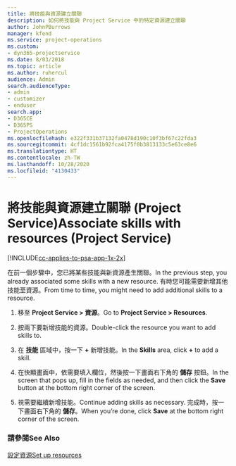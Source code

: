 ```yaml
---
title: 將技能與資源建立關聯
description: 如何將技能與 Project Service 中的特定資源建立關聯
author: JohnPBurrows
manager: kfend
ms.service: project-operations
ms.custom:
- dyn365-projectservice
ms.date: 8/03/2018
ms.topic: article
ms.author: ruhercul
audience: Admin
search.audienceType:
- admin
- customizer
- enduser
search.app:
- D365CE
- D365PS
- ProjectOperations
ms.openlocfilehash: e322f331b37132fa0478d190c10f3bf67c22fda3
ms.sourcegitcommit: 4cf1dc1561b92fca4175f0b3813133c5e63ce8e6
ms.translationtype: HT
ms.contentlocale: zh-TW
ms.lasthandoff: 10/28/2020
ms.locfileid: "4130433"
---
```

# <a name="associate-skills-with-resources-project-service"></a><span data-ttu-id="6d520-103">將技能與資源建立關聯 (Project Service)</span><span class="sxs-lookup"><span data-stu-id="6d520-103">Associate skills with resources (Project Service)</span></span>

[!INCLUDE[cc-applies-to-psa-app-1x-2x](../includes/cc-applies-to-psa-app-1x-2x.md)]

<span data-ttu-id="6d520-104">在前一個步驟中，您已將某些技能與新資源產生關聯。</span><span class="sxs-lookup"><span data-stu-id="6d520-104">In the previous step, you already associated some skills with  a new resource.</span></span> <span data-ttu-id="6d520-105">有時您可能需要新增其他技能至資源。</span><span class="sxs-lookup"><span data-stu-id="6d520-105">From time to time, you might need to add additional skills to a resource.</span></span>  
  
1.  <span data-ttu-id="6d520-106">移至 **Project Service > 資源**。</span><span class="sxs-lookup"><span data-stu-id="6d520-106">Go to **Project Service > Resources**.</span></span>  
  
2.  <span data-ttu-id="6d520-107">按兩下要新增技能的資源。</span><span class="sxs-lookup"><span data-stu-id="6d520-107">Double-click the resource you want to add skills to.</span></span>  
  
3.  <span data-ttu-id="6d520-108">在 **技能** 區域中，按一下 **+** 新增技能。</span><span class="sxs-lookup"><span data-stu-id="6d520-108">In the **Skills** area, click **+** to add a skill.</span></span>  
  
4.  <span data-ttu-id="6d520-109">在快顯畫面中，依需要填入欄位，然後按一下畫面右下角的 **儲存** 按鈕。</span><span class="sxs-lookup"><span data-stu-id="6d520-109">In the screen that pops up, fill in the fields as needed, and then click the **Save** button at the bottom right corner of the screen.</span></span>  
  
5.  <span data-ttu-id="6d520-110">視需要繼續新增技能。</span><span class="sxs-lookup"><span data-stu-id="6d520-110">Continue adding skills as necessary.</span></span> <span data-ttu-id="6d520-111">完成時，按一下畫面右下角的 **儲存**。</span><span class="sxs-lookup"><span data-stu-id="6d520-111">When you’re done, click **Save** at the bottom right corner of the screen.</span></span>  
  
### <a name="see-also"></a><span data-ttu-id="6d520-112">請參閱</span><span class="sxs-lookup"><span data-stu-id="6d520-112">See Also</span></span>  
 [<span data-ttu-id="6d520-113">設定資源</span><span class="sxs-lookup"><span data-stu-id="6d520-113">Set up resources</span></span>](../psa/set-up-resources.md)
